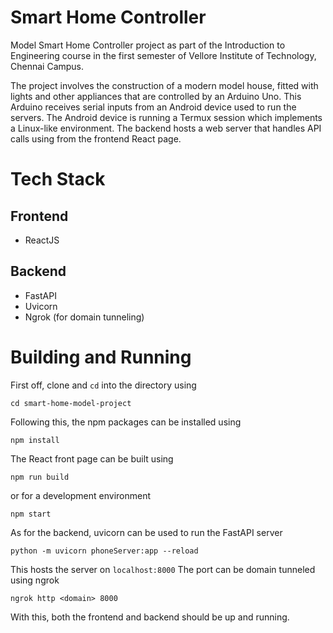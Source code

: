 # Smart Home Controller 
Model Smart Home Controller project as part of the Introduction to Engineering course in the first semester of Vellore Institute of Technology, Chennai Campus.

The project involves the construction of a modern model house, fitted with lights and other appliances that are controlled by an Arduino Uno. This Arduino receives serial inputs from an Android device used to run the servers. The Android device is running a Termux session which implements a Linux-like environment. The backend hosts a web server that handles API calls using from the frontend React page.

# Tech Stack
## Frontend
* ReactJS

## Backend
* FastAPI
* Uvicorn
* Ngrok (for domain tunneling)

# Building and Running
First off,  clone and  `cd` into the directory using
```
cd smart-home-model-project
```
Following this, the npm packages can be installed using
```
npm install
```

The React front page can be built using
```
npm run build
```
or for a development environment
```
npm start
```

As for the backend, uvicorn can be used to run the FastAPI server
```
python -m uvicorn phoneServer:app --reload
```

This hosts the server on `localhost:8000`
The port can be domain tunneled using ngrok
```
ngrok http <domain> 8000
```

With this, both the frontend and backend should be up and running.

